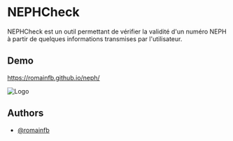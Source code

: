 # NEPHCheck

NEPHCheck est un outil permettant de vérifier la validité d'un numéro NEPH à partir de quelques informations transmises par l'utilisateur.




## Demo

https://romainfb.github.io/neph/




![Logo](https://cdn.discordapp.com/attachments/290407097747898368/1075844473474523246/image.png)


## Authors

- [@romainfb](https://www.github.com/romainfb)

